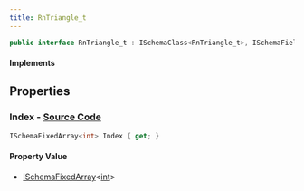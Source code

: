 ```yaml
---
title: RnTriangle_t
---
```


```csharp
public interface RnTriangle_t : ISchemaClass<RnTriangle_t>, ISchemaField, ISchemaClass, INativeHandle
```

#### Implements

## Properties

### **Index** - [Source Code](https://github.com/swiftly-solution/swiftlys2/blob/main/managed/src/SwiftlyS2.Generated/Schemas/Interfaces/RnTriangle_t.cs#L16)

```csharp
ISchemaFixedArray<int> Index { get; }
```

#### Property Value

- [ISchemaFixedArray](/docs/api/shared/schemas/ischemafixedarray-1)<[int](https://learn.microsoft.com/dotnet/api/system.int32)>

